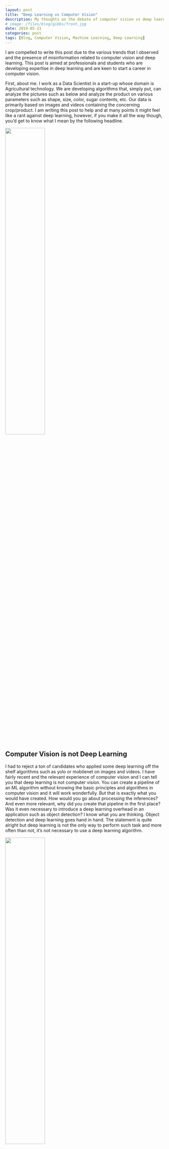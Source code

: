 ```yaml
---
layout: post
title: "Deep Learning vs Computer Vision"
description: My thoughts on the debate of computer vision vs deep learning.
# image: /files/blog/gibbs/front.jpg
date: 2019-05-21
categories: post
tags: [Blog, Computer Vision, Machine Learning, Deep Learning]
---
```


I am compelled to write this post due to the various trends that I observed and the presence of misinformation related to computer vision and deep learning. This post is aimed at professionals and students who are developing expertise in deep learning and are keen to start a career in computer vision. 

First, about me. I work as a Data Scientist in a start-up whose domain is Agricultural technology. We are developing algorithms that, simply put, can analyze the pictures such as below and analyze the product on various parameters such as shape, size, color, sugar contents, etc. Our data is primarily based on images and videos containing the concerning crop/product. I am writing this post to help and at many points it might feel like a rant against deep learning, however, if you make it all the way though, you’d get to know what I mean by the following headline.

<img src="{{ site.url }}/img/objects.png" width="50%">

## Computer Vision is not Deep Learning 

I had to reject a ton of candidates who applied some deep learning off the shelf algorithms such as yolo or mobilenet on images and videos. I have fairly recent and the relevant experience of computer vision and I can tell you that deep learning is not computer vision. You can create a pipeline of an ML algorithm without knowing the basic principles and algorithms in computer vision and it will work wonderfully. But that is exactly what you would have created. How would you go about processing the inferences? And even more relevant, why did you create that pipeline in the first place? Was it even necessary to introduce a deep learning overhead in an application such as object detection? I know what you are thinking. Object detection and deep learning goes hand in hand. The statement is quite alright but deep learning is not the only way to perform such task and more often than not, it’s not necessary to use a deep learning algorithm.

<img src="{{ site.url }}/img/gpu.png" width="50%">

In the real world of computer vision, you’d be surprised to know that most of the applications that involve object detection can be handled by a good computer vision library containing old school algorithms like Haar-feature detection or Histogram of gradients . You don’t even need to introduce deep learning in cases where say you have a belt on which a certain type of object has to be detected.

To be fair, deep learning do facilitates operations such as object detection and segmentation in a complex challenging data distribution. There are many problems in computer vision that the conventional algorithms have struggled but the newer CNN based algorithms, given sufficient data, have provided us with giant break-through.

Being said that, you would still need to know about the color spaces, exposure, conventional feature detector such as SHIFT and SURF, contouring, block filtering, denoising, transformations, etc, just to know how to start processing a digital image. And that’s usually the very beginning of any project.

These are mostly statistical and deterministic tools. Knowledge of statistics is a must in any data-driven field, be it computer vision or NLP. I’ve to constantly study statistical modelling because in practice they have as much power as the latest deep learning techniques and that too without being a black-box in nature. They take a very low amount of data to model and an even lower amount of hardware to deploy as compared to deep learning counterparts. The thing with statistical modelling is that the modeller has to be smart enough to not only know “what” to look for but also “where”, the “how” is choice that a data scientist has to make based on available resources.


Sometimes we have a plethora of data and if the application is simple enough, we use machine learning techniques including deep learning along with the aforementioned statistical techniques. As opposed to this, if the data is scarce, which is usually the case with new businesses, we use tools like data-visualization to understand the problem better and then apply an algorithm of an educated choice. A solid understanding of data and features gives any data scientists an extra acceleration while performing critical decision making using an EDA.


Nevertheless, I have to tell you that deep learning is an essential tool for any data scientist today, irrespective of the field that they are working. But here’s a thing about deep learning,

## Deep Learning is not only the course you took online!

The first thing that I notice while hiring for the role of a data scientist or computer vision is the projects that the candidates have done. Usually, an applicant’s CV is full of courses offered by the University of the internet. That is actually quite fine as I personally would have not been in this particular field if it wasn’t for the internet. However, once a candidate has finished a certificate course, they start applying for companies as a data scientist. This should not be the case. What potential employers would like to see is a solid project other than that of the online course. We are fortunate enough to be living in an extremely data-rich era. Find one that interests you and try to make inferences based on the knowledge you have.

Most of the candidates I have screened don’t even have a kaggle profile. I visited kaggle 17 times last week alone. Kaggle is the real place of learning for me. There are experts teaching you the best available techniques for a variety of datasets.  Having said that, time for a yet another bitter truth(IMO).

## Deep Learning doesn't encompassess Machine Learning

Machine learning (ML) is the scientific study of algorithms and statistical models that computer systems use to effectively perform a specific task without using explicit instructions, relying on patterns and inference instead. Please understand this statement.

<img src="{{ site.url }}/img/blog1.png" width="50%">


Deep learning is an over-simplified word which is used to categorise the family of neural networks with tens of hidden layers more as compared to conventional ANNs. That’s all it is. It is NOT equivalent to machine learning. In reality, it is a small subset of machine learning. A data scientist with the sole experience of deep learning is not the perfect data scientist. In fact, in our hiring process, that person won’t even qualify as a data scientist. There is also a great deal of misinformation online about machines thinking and making decisions as humans do, which is incredibly misleading and ultimately untrue.

Finally, if you want to start your career as a data scientist working in computer vision, master the following libraries/courses or something that might substitute them, preferably in python and C++.

- Image Processing: OpenCV, skimage
- Data Analysis and Machine Learning: Sklearn
- Data Visualisation: Matplotlib
- Data Manipulation: Numpy
- Statistics: Pandas, scipy
- Deep Learning: Keras

To learn introductory image processing you can start this mini tutorial series by wonderful sentdex. For advance learners, I would recommend this course, it is really good and tbh, quite interesting. Good Luck!